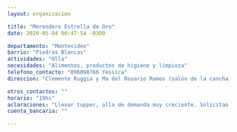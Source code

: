 ```yaml
---
layout: organizacion

title: "Merendero Estrella de Oro"
date: 2020-05-04 00:47:54 -0300

departamento: "Montevideo"
barrio: "Piedras Blancas"
actividades: "Olla"
necesidades: "Alimentos, productos de higiene y limpieza"
telefono_contacto: "096098766 Yessica"
direccion: "Clemente Ruggia y Ma del Rosario Ramos (salón de la cancha)"

otros_contactos: ""
horario: "19hs"
aclaraciones: "Llevar tupper, olla de demanda muy creciente. Solicitan guantes y tapabocas para las personas voluntarias"
cuenta_bancaria: ""

---
```

